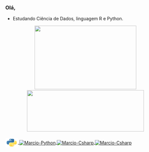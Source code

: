 ### Olá, 

- Estudando Ciência de Dados, linguagem R e Python.

<div align="center">
  <a href="https://github.com/Mkazuhikovakassugui">
  <img height="200" width = 320 src="https://github-readme-stats.vercel.app/api?username=Mkazuhikovakassugui&show_icons=true&theme=dark&include_all_commits=true&count_private=true">
  <img height="130" width = 368 src="https://github-readme-stats.vercel.app/api/top-langs/?username=Mkazuhikovakassugui&layout=compact&langs_count=7&theme=dark">
</div>
<div style="display: inline_block"><br>
  <img align="center" alt="Marcio-Python" height="30" width="40" src="https://raw.githubusercontent.com/devicons/devicon/master/icons/python/python-original.svg">
  <img align="center" alt="Marcio-Python" height="30" width="40" src="https://cdn.jsdelivr.net/gh/devicons/devicon/icons/java/java-original.svg">
  <img align="center" alt="Marcio-Csharp" height="30" width="40" src="https://cdn.jsdelivr.net/gh/devicons/devicon/icons/c/c-original.svg">
  <img align="center" alt="Marcio-Csharp" height="30" width="40" src="https://cdn.jsdelivr.net/gh/devicons/devicon/icons/r/r-original.svg">
</div>
 
  
        
  
          
